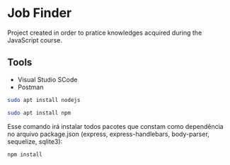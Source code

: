 # Job Finder
Project created in order to pratice knowledges acquired during the JavaScript course.

## Tools
* Visual Studio SCode
* Postman

```sh
sudo apt install nodejs
```
```sh
sudo apt install npm
```

Esse comando irá instalar todos pacotes que constam como dependência no arquivo package.json (express, express-handlebars, body-parser, sequelize, sqlite3):
```sh
npm install
```
